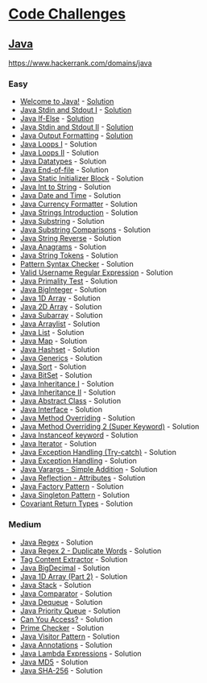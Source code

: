 # [Code Challenges](/readme.md)

## [Java](/java/readme.md)

https://www.hackerrank.com/domains/java

### Easy

- [Welcome to Java!](https://www.hackerrank.com/challenges/welcome-to-java) - [Solution](WelcomeToJava.java)
- [Java Stdin and Stdout I](https://www.hackerrank.com/challenges/java-stdin-and-stdout-1) - [Solution](JavaStdinAndStdout1.java)
- [Java If-Else](https://www.hackerrank.com/challenges/java-if-else) - [Solution](JavaIfElse.java)
- [Java Stdin and Stdout II](https://www.hackerrank.com/challenges/java-stdin-stdout) - [Solution](JavaStdinAndStdout2.java)
- [Java Output Formatting](https://www.hackerrank.com/challenges/java-output-formatting) - [Solution](JavaOutputFormatting.java)
- [Java Loops I]() - Solution
- [Java Loops II]() - Solution
- [Java Datatypes]() - Solution
- [Java End-of-file]() - Solution
- [Java Static Initializer Block]() - Solution
- [Java Int to String]() - Solution
- [Java Date and Time]() - Solution
- [Java Currency Formatter]() - Solution
- [Java Strings Introduction]() - Solution
- [Java Substring]() - Solution
- [Java Substring Comparisons]() - Solution
- [Java String Reverse]() - Solution
- [Java Anagrams]() - Solution
- [Java String Tokens]() - Solution
- [Pattern Syntax Checker]() - Solution
- [Valid Username Regular Expression]() - Solution
- [Java Primality Test]() - Solution
- [Java BigInteger]() - Solution
- [Java 1D Array]() - Solution
- [Java 2D Array]() - Solution
- [Java Subarray]() - Solution
- [Java Arraylist]() - Solution
- [Java List]() - Solution
- [Java Map]() - Solution
- [Java Hashset]() - Solution
- [Java Generics]() - Solution
- [Java Sort]() - Solution
- [Java BitSet]() - Solution
- [Java Inheritance I]() - Solution
- [Java Inheritance II]() - Solution
- [Java Abstract Class]() - Solution
- [Java Interface]() - Solution
- [Java Method Overriding]() - Solution
- [Java Method Overriding 2 (Super Keyword)]() - Solution
- [Java Instanceof keyword]() - Solution
- [Java Iterator]() - Solution
- [Java Exception Handling (Try-catch)]() - Solution
- [Java Exception Handling]() - Solution
- [Java Varargs - Simple Addition]() - Solution
- [Java Reflection - Attributes]() - Solution
- [Java Factory Pattern]() - Solution
- [Java Singleton Pattern]() - Solution
- [Covariant Return Types]() - Solution

### Medium

- [Java Regex]() - Solution
- [Java Regex 2 - Duplicate Words]() - Solution
- [Tag Content Extractor]() - Solution
- [Java BigDecimal]() - Solution
- [Java 1D Array (Part 2)]() - Solution
- [Java Stack]() - Solution
- [Java Comparator]() - Solution
- [Java Dequeue]() - Solution
- [Java Priority Queue]() - Solution
- [Can You Access?]() - Solution
- [Prime Checker]() - Solution
- [Java Visitor Pattern]() - Solution
- [Java Annotations]() - Solution
- [Java Lambda Expressions]() - Solution
- [Java MD5]() - Solution
- [Java SHA-256]() - Solution